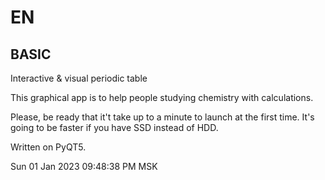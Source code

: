 EN
==

BASIC
--
Interactive &amp; visual periodic table

This graphical app is to help people studying chemistry with calculations.

Please, be ready that it't take up to a minute to launch at the first time.
It's going to be faster if you have SSD instead of HDD.

Written on PyQT5.

Sun 01 Jan 2023 09:48:38 PM MSK



